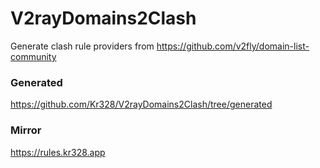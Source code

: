 # V2rayDomains2Clash

Generate clash rule providers from https://github.com/v2fly/domain-list-community

### Generated

https://github.com/Kr328/V2rayDomains2Clash/tree/generated

### Mirror

https://rules.kr328.app
